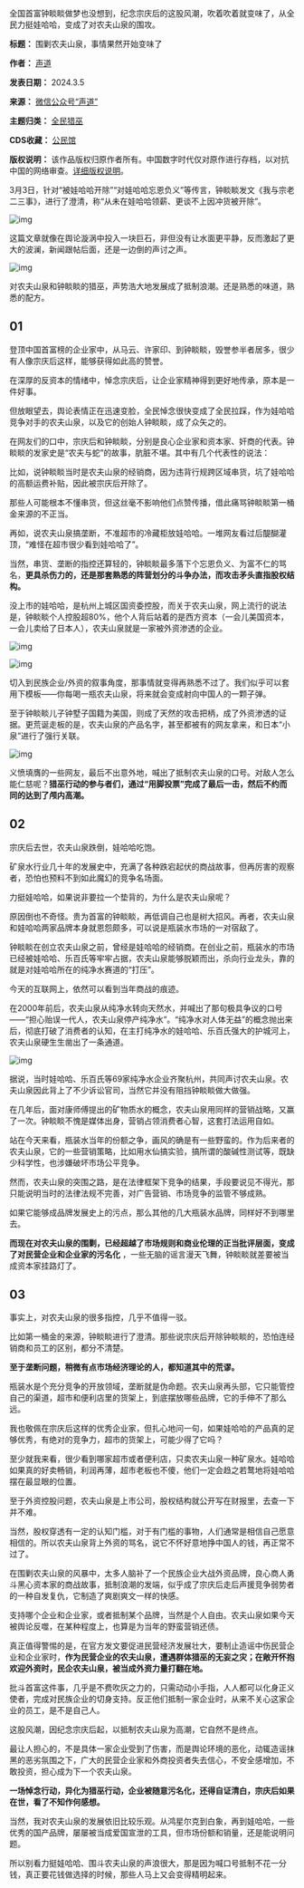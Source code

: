 全国首富钟睒睒做梦也没想到，纪念宗庆后的这股风潮，吹着吹着就变味了，从全民力挺娃哈哈，变成了对农夫山泉的围攻。




**标题：** 围剿农夫山泉，事情果然开始变味了  

**作者：** [声道](https://chinadigitaltimes.net/space/声道)  

**发表日期：** 2024.3.5  

**来源：** [微信公众号“声道”](https://web.archive.org/web/20240305145033/https://mp.weixin.qq.com/s/isegRY2XRCY0eTVgpfnVTw)  

**主题归类：** [全民猎巫](https://chinadigitaltimes.net/space/全民猎巫)  

**CDS收藏：** [公民馆](https://chinadigitaltimes.net/space/%E5%85%AC%E6%B0%91%E9%A6%86)  

**版权说明：** 该作品版权归原作者所有。中国数字时代仅对原作进行存档，以对抗中国的网络审查。[详细版权说明](https://chinadigitaltimes.net/chinese/copyright)。


3月3日，针对“被娃哈哈开除”“对娃哈哈忘恩负义”等传言，钟睒睒发文《我与宗老二三事》，进行了澄清，称“从未在娃哈哈领薪、更谈不上因冲货被开除”。


![img](https://chinadigitaltimes.net/chinese/files/2024/03/post-705649-65e72f2803507.png)


这篇文章就像在舆论漩涡中投入一块巨石，非但没有让水面更平静，反而激起了更大的波澜，新闻跟帖后面，还是一边倒的声讨之声。


![img](https://chinadigitaltimes.net/chinese/files/2024/03/post-705649-65e72f2829d33.png)


对农夫山泉和钟睒睒的猎巫，声势浩大地发展成了抵制浪潮。还是熟悉的味道，熟悉的配方。


**01** 
------


登顶中国首富榜的企业家中，从马云、许家印、到钟睒睒，毁誉参半者居多，很少有人像宗庆后这样，能够获得如此高的赞誉。


在深厚的反资本的情绪中，悼念宗庆后，让企业家精神得到更好地传承，原本是一件好事。


但放眼望去，舆论表情正在迅速变脸，全民悼念很快变成了全民拉踩，作为娃哈哈竞争对手的农夫山泉，以及它的创始人钟睒睒，成了众矢之的。


在网友们的口中，宗庆后和钟睒睒，分别是良心企业家和资本家、奸商的代表。钟睒睒的发家史是“农夫与蛇”的故事，肮脏不堪。其中有几个代表性的说法：


比如，说钟睒睒当时是农夫山泉的经销商，因为违背行规跨区域串货，坑了娃哈哈的高额运费补贴，因此被宗庆后开除了。


那些人可能根本不懂串货，但这丝毫不影响他们点赞传播，借此痛骂钟睒睒第一桶金来源的不正当。


再如，说农夫山泉搞垄断，不准超市的冷藏柜放娃哈哈。一堆网友看过后醍醐灌顶，“难怪在超市很少看到娃哈哈了”。


当然，串货、垄断的指控还算轻的，钟睒睒最多落下个忘恩负义、为富不仁的骂名，**更具杀伤力的，还是那套熟悉的阵营划分的斗争办法，而攻击矛头直指股权结构。** 


没上市的娃哈哈，是杭州上城区国资委控股，而关于农夫山泉，网上流行的说法是，钟睒睒个人控股超80%，他个人背后站着的是西方资本（一会儿美国资本，一会儿卖给了日本人），农夫山泉就是一家被外资渗透的企业。


![img](https://chinadigitaltimes.net/chinese/files/2024/03/post-705649-65e72f283f847.png)


![img](https://chinadigitaltimes.net/chinese/files/2024/03/post-705649-65e72f287881c.png)


切入到民族企业/外资的叙事角度，那事情就变得再熟悉不过了。我们似乎可以套用下模板——你每喝一瓶农夫山泉，将来就会变成射向中国人的一颗子弹。


至于钟睒睒儿子钟墅子国籍为美国，则成了天然的攻击把柄，成了外资渗透的证据。更荒诞走板的是，农夫山泉的产品名字，甚至都被有的网友拿来，和日本“小泉”进行了强行关联。


![img](https://chinadigitaltimes.net/chinese/files/2024/03/post-705649-65e72f289f0e7.png)


义愤填膺的一些网友，最后不出意外地，喊出了抵制农夫山泉的口号。对敌人怎么能仁慈呢？**猎巫行动的参与者们，通过“用脚投票”完成了最后一击，然后不约而同的达到了颅内高潮。** 


**02** 
------


宗庆后去世，农夫山泉跌倒，娃哈哈吃饱。


矿泉水行业几十年的发展史中，充满了各种跌宕起伏的商战故事，但再厉害的观察者，恐怕也预料不到如此魔幻的竞争名场面。


力挺娃哈哈，如果说非要拉一个垫背的，为什么是农夫山泉呢？


原因倒也不奇怪。贵为首富的钟睒睒，再低调自己也是树大招风。再者，农夫山泉和娃哈哈两家品牌本身就恩怨颇多，可以说是瓶装水市场的一对宿敌了。


钟睒睒在创立农夫山泉之前，曾经是娃哈哈的经销商。在创业之前，瓶装水的市场已经被娃哈哈、乐百氏等牢牢占据，农夫山泉能够脱颖而出，杀向行业龙头，靠的就是对娃哈哈所在的纯净水赛道的“打压”。


今天的互联网上，依然可以看到当年商战的痕迹。


在2000年前后，农夫山泉从纯净水转向天然水，并喊出了那句极具争议的口号——“担心贻误一代人，农夫山泉停产纯净水”。“纯净水对人体无益”的概念抛出来后，彻底打破了消费者的认知，在主打纯净水的娃哈哈、乐百氏强大的护城河上，农夫山泉硬生生凿出了一条通道。


![img](https://chinadigitaltimes.net/chinese/files/2024/03/post-705649-65e72f28c44b4.png)


据说，当时娃哈哈、乐百氏等69家纯净水企业齐聚杭州，共同声讨农夫山泉。农夫山泉因此背上了不少诉讼官司，当然它并没有阻挡钟睒睒做大做强。


在几年后，面对康师傅提出的矿物质水的概念，农夫山泉用同样的营销战略，又赢了一次。钟睒睒不愧是媒体出身，营销占领消费者心智，这套打法运用自如。


站在今天来看，瓶装水当年的份额之争，画风的确是有一些野蛮的。作为后来者的农夫山泉，它的一些营销策略，比如用水仙搞实验，搞所谓的酸碱性测试等，既缺少科学性，也涉嫌破坏市场公平竞争。


然而，农夫山泉的突围之路，是在法律框架下竞争的结果，手段要说见不得光，那只能说明当时的法律法规不完善，对广告营销、市场竞争的监管不够成熟。


如果它能够成品牌发展史上的污点，那么其他的几大瓶装水品牌，同样好不到哪里去。


**而现在对农夫山泉的围剿，已经超越了市场规则和商业伦理的正当批评层面，变成了对民营企业和企业家的污名化** ，一些无脑的谣言漫天飞舞，钟睒睒就差要被当成资本家挂路灯了。


**03** 
------


事实上，对农夫山泉的很多指控，几乎不值得一驳。


比如第一桶金的来源，钟睒睒进行了澄清。那些说宗庆后开除钟睒睒的，恐怕连经销商和员工的区别，都分不清楚。


**至于垄断问题，稍微有点市场经济理论的人，都知道其中的荒谬。** 


瓶装水是个充分竞争的开放领域，垄断就是伪命题。农夫山泉再头部，它只能管控自己的渠道，超市和便利店里的货架上，到底摆放哪些品牌，它的手伸不了那么远。


我也敬佩在宗庆后这样的优秀企业家，但扎心地问一句，如果娃哈哈的产品真的足够优秀，有绝对的竞争力，超市的货架上，可能少得了它吗？


至少就我来看，很少看到哪家超市或者便利店，只卖农夫山泉一种矿泉水。娃哈哈如果真的好卖畅销，利润再薄，超市老板也不傻，他们一定会趋之若鹜地将娃哈哈摆在最显眼的位置。


至于外资控股问题，农夫山泉是上市公司，股权结构就公开写在财报里，去查一下并不难。


当然，股权穿透有一定的认知门槛，对于有门槛的事物，人们通常是相信自己愿意相信的。所以农夫山泉背上外资的骂名，说它不怀好意地挣中国人的钱，再正常不过了。


在围剿农夫山泉的风暴中，太多人脑补了一个民族企业大战外资品牌，良心商人勇斗黑心资本家的商战故事，抵制浪潮的发端，似乎成了宗庆后走后声援竞争弱势者的一种自发复仇，它制造了爽剧爽文一样的快感。


支持哪个企业和企业家，或者抵制某个品牌，当然是个人自由。农夫山泉如果今天被舆论反噬，在某种程度上，也算是为当年的野蛮营销还债。


真正值得警惕的是，在官方发文要促进民营经济发展壮大，要制止造谣中伤民营企业和企业家时，**作为民营企业的农夫山泉，遭遇群体猎巫的无妄之灾；在敞开怀抱欢迎外资时，民企农夫山泉，被当成外资力量打翻在地。** 


批斗首富这件事，几乎是不费吹灰之力的，只需动动小手指，人人都可以化身正义使者，完成对民族企业的切身支持。反正他们抵制一家企业时，从来不关心这家企业的员工，是不是自己人。


这股风潮，因纪念宗庆后起，以抵制农夫山泉为高潮，它自然不是终点。


最让人担心的，不是具体一家企业受到了伤害，而是舆论环境的恶化，动辄造谣抹黑的恶劣氛围之下，广大的民营企业家和外商投资者失去信心，不安全感增加，不敢投资，担心成为下一个农夫山泉。


**一场悼念行动，异化为猎巫行动，企业被随意污名化，还得自证清白，宗庆后如果在世，看了不知作何感想。** 


当然，我对农夫山泉的发展依旧比较乐观。从鸿星尔克到白象，再到娃哈哈，一些优秀的国产品牌，屡屡被当成爱国宣泄的工具，但市场份额和销量，还是能说明问题。


所以别看力挺娃哈哈、围斗农夫山泉的声浪很大，那是因为喊口号抵制不花一分钱，真正要花钱做选择的时候，那些人马上又会变得精明起来。

